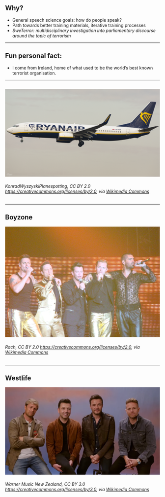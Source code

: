 ## Why?

- General speech science goals: how do people speak?
- Path towards better training materials, iterative training processes
- _SweTerror: multidisciplinary investigation into parliamentary discourse around the topic of terrorism_

---

## Fun personal fact:

- I come from Ireland, home of what used to be the world’s best known terrorist organisation.

---

##

![](media/konradwyszyskiplanespotting-cc-by-20-httpscreativecommonsorglicensesby20-via-wikimedia-commonsnumber-0.png)

###### KonradWyszyskiPlanespotting, CC BY 2.0 <https://creativecommons.org/licenses/by/2.0>, via <a href="https://commons.wikimedia.org/wiki/File:Ryanair_B738_SP-RSM.png">Wikimedia Commons</a>

---

## Boyzone


![](media/boyzonerach-cc-by-20-httpscreativecommonsorglicensesby20-via-wikimedia-commonsnumber-0.jpg)

###### Rach, CC BY 2.0 <https://creativecommons.org/licenses/by/2.0>, via <a href="https://commons.wikimedia.org/wiki/File:Boyzone.jpg">Wikimedia Commons</a>

---

## Westlife


![](media/westlifewarner-music-new-zealand-cc-by-30-httpscreativecommonsorglicensesby30-via-wikimedia-commonsnumber-0.png)

###### Warner Music New Zealand, CC BY 3.0 <https://creativecommons.org/licenses/by/3.0>, via <a href="https://commons.wikimedia.org/wiki/File:Westlife_2021_Warner_Music_New_Zealand.png">Wikimedia Commons</a>

